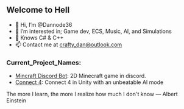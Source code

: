 ## Welcome to Hell
- 👋 Hi, I’m @Dannode36
- 👀 I’m interested in; Game dev, ECS, Music, AI, and Simulations
- 🌱 Knows C# & C++
- 📫 Contact me at crafty_dan@outlook.com
### Current_Project_Names: 
- [Mincraft Discord Bot](https://github.com/Dannode36/minecraft-discord-bot): 2D Minecraft game in discord.
- [Connect 4](https://github.com/Dannode36/connect_4_pc): Connect 4 in Unity with an unbeatable AI mode

The more I learn, the more I realize how much I don't know ― Albert Einstein
